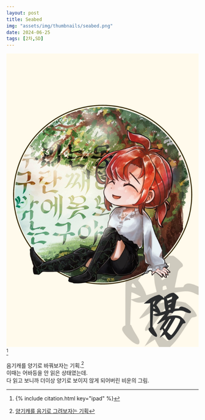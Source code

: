 ```yaml
---
layout: post
title: Seabed
img: "assets/img/thumbnails/seabed.png"
date: 2024-06-25
tags: [2차,SD]
---
```


![](/assets/img/portfolio/seabed.png) [^1]

음기캐를 양기로 바꿔보자는 기획.[^2] <br/>
이때는 어바등을 안 읽은 상태였는데. <br/> 
다 읽고 보니까 더이상 양기로 보이지 않게 되어버린 비운의 그림. 


[^1]: {% include citation.html key="ipad" %}
[^2]: [양기캐를 음기로 그려보자는 기획](/_portfolio/seabed.md)

